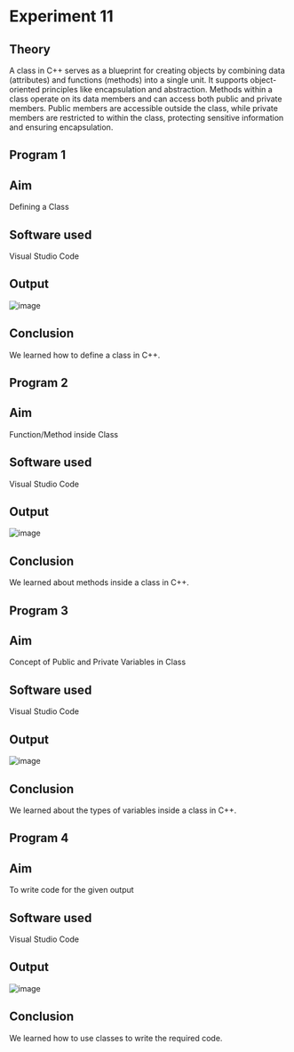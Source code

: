 # Experiment 11
## Theory
A class in C++ serves as a blueprint for creating objects by combining data (attributes) and functions (methods) into a single unit. It supports object-oriented principles like encapsulation and abstraction. Methods within a class operate on its data members and can access both public and private members. Public members are accessible outside the class, while private members are restricted to within the class, protecting sensitive information and ensuring encapsulation.

## Program 1
## Aim
Defining a Class

## Software used
Visual Studio Code

## Output
![image](https://github.com/user-attachments/assets/2e96baf5-7470-4d53-857d-f8121faa60f8)

## Conclusion
We learned how to define a class in C++.

## Program 2
## Aim
Function/Method inside Class

## Software used
Visual Studio Code

## Output
![image](https://github.com/user-attachments/assets/26a3025d-99c5-41c1-b100-fb5966d1b200)

## Conclusion
We learned about methods inside a class in C++.

## Program 3
## Aim
Concept of Public and Private Variables in Class

## Software used
Visual Studio Code

## Output
![image](https://github.com/user-attachments/assets/1de3633e-7134-4594-a1ae-a4320dcc6d1e)

## Conclusion
We learned about the types of variables inside a class in C++.

## Program 4
## Aim
To write code for the given output

## Software used
Visual Studio Code

## Output
![image](https://github.com/user-attachments/assets/e57fd0ff-7b58-4e21-8ed1-42e8795a6171)

## Conclusion
We learned how to use classes to write the required code.

